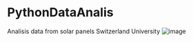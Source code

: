 # PythonDataAnalis
Analisis  data from solar panels  Switzerland University
![image](https://github.com/zot-imortal/PythonDataAnalis/assets/78374936/db48ca1e-aeb1-4433-9da0-b6bed4e5a9ed)

